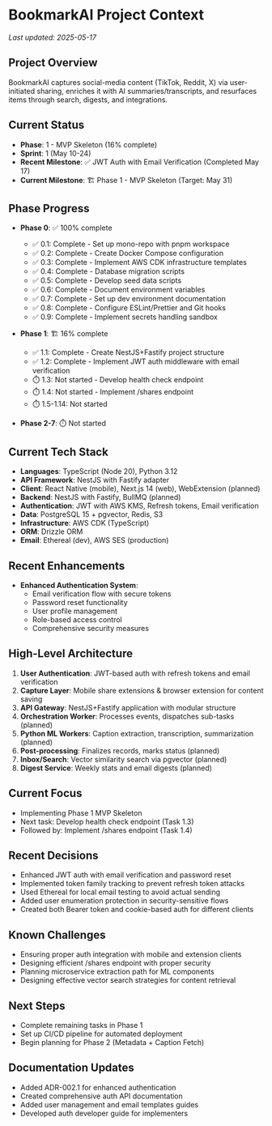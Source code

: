 # BookmarkAI Project Context

_Last updated: 2025-05-17_

## Project Overview

BookmarkAI captures social-media content (TikTok, Reddit, X) via user-initiated sharing, enriches it with AI summaries/transcripts, and resurfaces items through search, digests, and integrations.

## Current Status

- **Phase**: 1 - MVP Skeleton (16% complete)
- **Sprint**: 1 (May 10-24)
- **Recent Milestone**: ✅ JWT Auth with Email Verification (Completed May 17)
- **Current Milestone**: 🏗️ Phase 1 - MVP Skeleton (Target: May 31)

## Phase Progress

- **Phase 0**: ✅ 100% complete

  - ✅ 0.1: Complete - Set up mono-repo with pnpm workspace
  - ✅ 0.2: Complete - Create Docker Compose configuration
  - ✅ 0.3: Complete - Implement AWS CDK infrastructure templates
  - ✅ 0.4: Complete - Database migration scripts
  - ✅ 0.5: Complete - Develop seed data scripts
  - ✅ 0.6: Complete - Document environment variables
  - ✅ 0.7: Complete - Set up dev environment documentation
  - ✅ 0.8: Complete - Configure ESLint/Prettier and Git hooks
  - ✅ 0.9: Complete - Implement secrets handling sandbox

- **Phase 1**: 🏗️ 16% complete

  - ✅ 1.1: Complete - Create NestJS+Fastify project structure
  - ✅ 1.2: Complete - Implement JWT auth middleware with email verification
  - ⏱️ 1.3: Not started - Develop health check endpoint
  - ⏱️ 1.4: Not started - Implement /shares endpoint
  - ⏱️ 1.5-1.14: Not started

- **Phase 2-7**: ⏱️ Not started

## Current Tech Stack

- **Languages**: TypeScript (Node 20), Python 3.12
- **API Framework**: NestJS with Fastify adapter
- **Client**: React Native (mobile), Next.js 14 (web), WebExtension (planned)
- **Backend**: NestJS with Fastify, BullMQ (planned)
- **Authentication**: JWT with AWS KMS, Refresh tokens, Email verification
- **Data**: PostgreSQL 15 + pgvector, Redis, S3
- **Infrastructure**: AWS CDK (TypeScript)
- **ORM**: Drizzle ORM
- **Email**: Ethereal (dev), AWS SES (production)

## Recent Enhancements

- **Enhanced Authentication System**:
  - Email verification flow with secure tokens
  - Password reset functionality
  - User profile management
  - Role-based access control
  - Comprehensive security measures

## High-Level Architecture

1. **User Authentication**: JWT-based auth with refresh tokens and email verification
2. **Capture Layer**: Mobile share extensions & browser extension for content saving
3. **API Gateway**: NestJS+Fastify application with modular structure
4. **Orchestration Worker**: Processes events, dispatches sub-tasks (planned)
5. **Python ML Workers**: Caption extraction, transcription, summarization (planned)
6. **Post-processing**: Finalizes records, marks status (planned)
7. **Inbox/Search**: Vector similarity search via pgvector (planned)
8. **Digest Service**: Weekly stats and email digests (planned)

## Current Focus

- Implementing Phase 1 MVP Skeleton
- Next task: Develop health check endpoint (Task 1.3)
- Followed by: Implement /shares endpoint (Task 1.4)

## Recent Decisions

- Enhanced JWT auth with email verification and password reset
- Implemented token family tracking to prevent refresh token attacks
- Used Ethereal for local email testing to avoid actual sending
- Added user enumeration protection in security-sensitive flows
- Created both Bearer token and cookie-based auth for different clients

## Known Challenges

- Ensuring proper auth integration with mobile and extension clients
- Designing efficient /shares endpoint with proper security
- Planning microservice extraction path for ML components
- Designing effective vector search strategies for content retrieval

## Next Steps

- Complete remaining tasks in Phase 1
- Set up CI/CD pipeline for automated deployment
- Begin planning for Phase 2 (Metadata + Caption Fetch)

## Documentation Updates

- Added ADR-002.1 for enhanced authentication
- Created comprehensive auth API documentation
- Added user management and email templates guides
- Developed auth developer guide for implementers